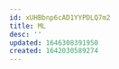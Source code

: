 ```yaml
---
id: xUHBbnp6cAD1YYPDLQ7m2
title: ML
desc: ''
updated: 1646308391950
created: 1642030589274
---
```





